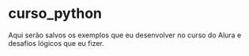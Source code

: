 # curso_python
Aqui serão salvos os exemplos que eu desenvolver no curso do Alura e desafios lógicos que eu fizer.
